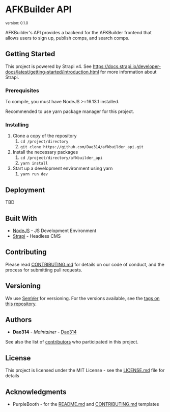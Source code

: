 # AFKBuilder API
<sup>version: 0.1.0</sup>

AFKBuilder's API provides a backend for the AFKBuilder frontend that allows users to sign up, publish comps, and search comps.

## Getting Started

This project is powered by Strapi v4. See https://docs.strapi.io/developer-docs/latest/getting-started/introduction.html for more information about Strapi.

### Prerequisites

To compile, you must have NodeJS >=16.13.1 installed.

Recommended to use yarn package manager for this project.

### Installing

1. Clone a copy of the repository
	1. `cd /project/directory`
	1. `git clone https://github.com/Dae314/afkbuilder_api.git`
1. Install the necessary packages
	1. `cd /project/directory/afkbuilder_api`
	1. `yarn install`
1. Start up a development environment using yarn
	1. `yarn run dev`

## Deployment

TBD

## Built With

* [NodeJS](https://nodejs.org/en/) - JS Development Environment
* [Strapi](https://strapi.io/) - Headless CMS

## Contributing

Please read [CONTRIBUTING.md](CONTRIBUTING.md) for details on our code of conduct, and the process for submitting pull requests.

## Versioning

We use [SemVer](http://semver.org/) for versioning. For the versions available, see the [tags on this repository](https://github.com/Dae314/afkbuilder_api/tags). 

## Authors

* **Dae314** - *Maintainer* - [Dae314](https://github.com/Dae314)

See also the list of [contributors](https://github.com/Dae314/afkbuilder_api/contributors) who participated in this project.

## License

This project is licensed under the MIT License - see the [LICENSE.md](LICENSE.md) file for details

## Acknowledgments

* PurpleBooth - for the [README.md](https://gist.github.com/PurpleBooth/109311bb0361f32d87a2) and [CONTRIBUTING.md](https://gist.github.com/PurpleBooth/b24679402957c63ec426) templates
